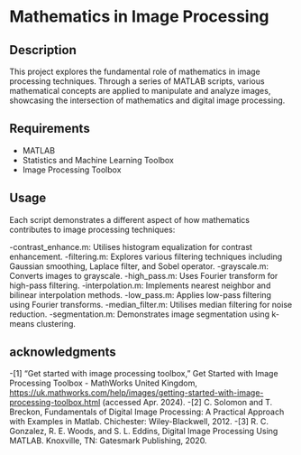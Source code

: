 # Mathematics in Image Processing 

## Description

This project explores the fundamental role of mathematics in image processing techniques. Through a series of MATLAB scripts, various mathematical concepts are applied to manipulate and analyze images, showcasing the intersection of mathematics and digital image processing.

## Requirements

- MATLAB
- Statistics and Machine Learning Toolbox
- Image Processing Toolbox
  
## Usage
Each script demonstrates a different aspect of how mathematics contributes to image processing techniques:

-contrast_enhance.m: Utilises histogram equalization for contrast enhancement.
-filtering.m: Explores various filtering techniques including Gaussian smoothing, Laplace filter, and Sobel operator.
-grayscale.m: Converts images to grayscale.
-high_pass.m: Uses Fourier transform for high-pass filtering.
-interpolation.m: Implements nearest neighbor and bilinear interpolation methods.
-low_pass.m: Applies low-pass filtering using Fourier transforms.
-median_filter.m: Utilises median filtering for noise reduction.
-segmentation.m: Demonstrates image segmentation using k-means clustering.

## acknowledgments
-[1] “Get started with image processing toolbox,” Get Started with Image Processing Toolbox - MathWorks United Kingdom, https://uk.mathworks.com/help/images/getting-started-with-image-processing-toolbox.html (accessed Apr. 2024). 
-[2] C. Solomon and T. Breckon, Fundamentals of Digital Image Processing: A Practical Approach with Examples in Matlab. Chichester: Wiley-Blackwell, 2012. 
-[3] R. C. Gonzalez, R. E. Woods, and S. L. Eddins, Digital Image Processing Using MATLAB. Knoxville, TN: Gatesmark Publishing, 2020. 
